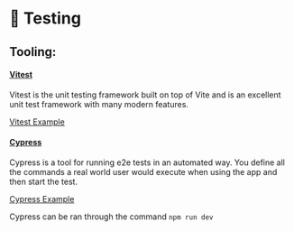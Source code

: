# 🧪 Testing

## Tooling:

#### [Vitest](https://jestjs.io/)

Vitest is the unit testing framework built on top of Vite and is an excellent unit test framework with many modern features.

[Vitest Example](../components/__tests__/dropdown-menu.test.tsx)

#### [Cypress](https://www.cypress.io/)

Cypress is a tool for running e2e tests in an automated way.
You define all the commands a real world user would execute when using the app and then start the test.

[Cypress Example](../cypress/e2e/auth.cy.ts)

Cypress can be ran through the command `npm run dev`